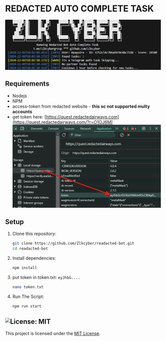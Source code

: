 # REDACTED AUTO COMPLETE TASK

![banner](image.png)

## Requirements
- Nodejs 
- NPM
- access-token from redacted website -  **this sc not supported multy accounts**
- get token here: [https://quest.redactedairways.com](https://quest.redactedairways.com/?r=O1OJ6M)
![get-token](image-1.png)

## Setup

1. Clone this repository:
   ```bash
   git clone https://github.com/Zlkcyber/readacted-bot.git
   cd readacted-bot
   ```
2. Install dependencies:
   ```bash
   npm install
   ```
3. put token in token.txt: `eyJhbG....`
   ```bash
   nano token.txt
   ```
4. Run The Script:
   ```bash
   npm run start
   ```

## ![License: MIT](https://img.shields.io/badge/License-MIT-yellow.svg)

This project is licensed under the [MIT License](LICENSE).
